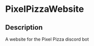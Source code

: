 PixelPizzaWebsite
=========================================

Description
-----------------------------------------
A website for the Pixel Pizza discord bot

